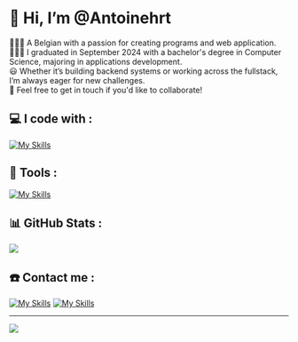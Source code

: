 # 👋 Hi, I’m @Antoinehrt

👩🏻‍💻 A Belgian with a passion for creating programs and web application. </br>
👩🏻‍🎓 I graduated in September 2024 with a bachelor's degree in Computer Science, majoring in applications development.<br>
😃 Whether it’s building backend systems or working across the fullstack, I’m always eager for new challenges. <br>
🌌 Feel free to get in touch if you'd like to collaborate!
## 💻 I code with :

[![My Skills](https://skillicons.dev/icons?i=java,py,cs,angular,ts,js,kotlin,fastapi,dotnet,mysql,mongodb,maven,redis,html,css,bootstrap,c,cpp,flask,jquery,php,bash,regex&theme=dark&perline=8)](https://skillicons.dev)

## 🔧 Tools :

[![My Skills](https://skillicons.dev/icons?i=docker,git,github,idea,pycharm,webstorm,rider,vscode,androidstudio,postman,gitlab,linux,windows,obsidian,aws,azure,figma,matlab,pytorch&theme=dark&perline=8)](https://skillicons.dev)

## 📊 GitHub Stats :

![](https://github-readme-stats.vercel.app/api?username=Antoinehrt&theme=dark&hide_border=true&include_all_commits=false&count_private=true)<br/>

## ☎️ Contact me :

[![My Skills](https://skillicons.dev/icons?i=linkedin)](https://www.linkedin.com/in/antoine-hauret)
<a href="mailto:hauret.antoine@gmail.com?subject=Hiring Inquiry">
    [![My Skills](https://skillicons.dev/icons?i=gmail)]()
</a>


---
[![](https://visitcount.itsvg.in/api?id=Antoinehrt&icon=0&color=0)](https://visitcount.itsvg.in)

